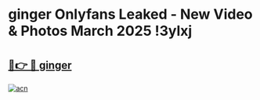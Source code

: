 # ginger Onlyfans Leaked - New Video & Photos March 2025 !3ylxj

# <h2><a href="https://cn5d3q.iuczelnia.edu.pl?title=ginger&ref=3ylxj">🔗👉 🔴 ginger</a></h2>

[![acn](https://github.com/user-attachments/assets/0f9c940e-d8b0-45ae-aac7-cd30a18b3e1c)](https://cn5d3q.iuczelnia.edu.pl?title=ginger&ref=3ylxj)


